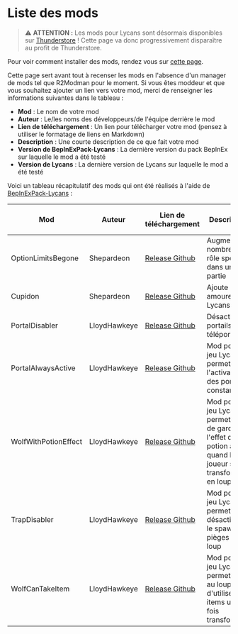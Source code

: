 # Liste des mods

> ⚠️ **ATTENTION :** Les mods pour Lycans sont désormais disponibles sur [Thunderstore](https://thunderstore.io/c/lycans/) ! Cette page va donc progressivement disparaître au profit de Thunderstore.

Pour voir comment installer des mods, rendez vous sur [cette page](https://lycans-modding.github.io/LMWiki/Jouer/Installer-des-mods/).

Cette page sert avant tout à recenser les mods en l'absence d'un manager de mods tel que R2Modman pour le moment.
Si vous êtes moddeur et que vous souhaitez ajouter un lien vers votre mod, merci de renseigner les informations suivantes dans le tableau : 

- **Mod** : Le nom de votre mod
- **Auteur** : Le/les noms des développeurs/de l'équipe derrière le mod
- **Lien de téléchargement** : Un lien pour télécharger votre mod (pensez à utiliser le formatage de liens en Markdown)
- **Description** : Une courte description de ce que fait votre mod
- **Version de BepInExPack-Lycans** : La dernière version du pack BepInEx sur laquelle le mod a été testé
- **Version de Lycans** : La dernière version de Lycans sur laquelle le mod a été testé

Voici un tableau récapitulatif des mods qui ont été réalisés à l'aide de [BepInExPack-Lycans](https://github.com/lycans-modding/BepInExPack-Lycans/releases) :

|Mod|Auteur|Lien de téléchargement|Description|Version de BepInExPack-Lycans|Version de Lycans|
|---|------|----------------------|-----------|----------------------------|----------------|
|OptionLimitsBegone|Shepardeon|[Release Github](https://github.com/Shepardeon/LycansMod-OptionsLimitsBegone/releases)|Augmente le nombre de rôle spéciaux dans une partie|5.4.2202|0.11.1|
|Cupidon|Shepardeon|[Release Github](https://github.com/Shepardeon/LycansMod-Cupidon/releases)|Ajoute les amoureux à Lycans|5.4.2202|0.11.1|
|PortalDisabler|LloydHawkeye|[Release Github](https://github.com/LloydHawkeye/Lycans-PortalDisabler/releases)|Désactive les portails de téléportation|5.4.2202|0.11.1|
|PortalAlwaysActive|LloydHawkeye|[Release Github](https://github.com/LloydHawkeye/Lycans-PortalAlwaysActive/releases)|Mod pour le jeu Lycans permettant l'activation des portails constant|5.4.2202|0.11.1|
|WolfWithPotionEffect|LloydHawkeye|[Release Github](https://github.com/LloydHawkeye/Lycans-WolfWithPotionEffect/releases)|Mod pour le jeu Lycans permettant de garder l'effet d'une potion active quand le joueur se transforme en loup|5.4.2202|0.11.1|
|TrapDisabler|LloydHawkeye|[Release Github](https://github.com/LloydHawkeye/Lycans-TrapDisabler/releases)|Mod pour le jeu Lycans permettant la désactivation le spawn des pièges à loup|5.4.2202|0.11.1|
|WolfCanTakeItem|LloydHawkeye|[Release Github](https://github.com/LloydHawkeye/Lycans-WolfCanTakeItem/releases)|Mod pour le jeu Lycans permettant au loup d'utiliser les items une fois transformé|5.4.2202|0.11.1|